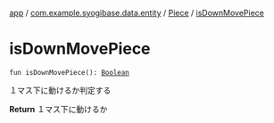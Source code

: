 [app](../../index.md) / [com.example.syogibase.data.entity](../index.md) / [Piece](index.md) / [isDownMovePiece](./is-down-move-piece.md)

# isDownMovePiece

`fun isDownMovePiece(): `[`Boolean`](https://kotlinlang.org/api/latest/jvm/stdlib/kotlin/-boolean/index.html)

１マス下に動けるか判定する

**Return**
１マス下に動けるか


